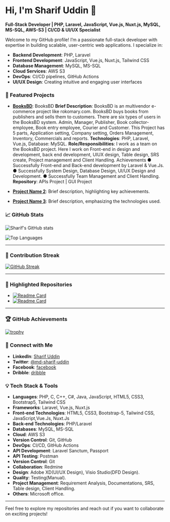# Hi, I'm Sharif Uddin 👋

**Full-Stack Developer | PHP, Laravel, JavaScript, Vue.js, Nuxt.js, MySQL, MS-SQL, AWS-S3 | CI/CD & UI/UX Specialist**

Welcome to my GitHub profile! I’m a passionate full-stack developer with expertise in building scalable, user-centric web applications. I specialize in:

- **Backend Development**: PHP, Laravel
- **Frontend Development**: JavaScript, Vue.js, Nuxt.js, Tailwind CSS
- **Database Management**: MySQL, MS-SQL
- **Cloud Services**: AWS S3
- **DevOps**: CI/CD pipelines, GitHub Actions
- **UI/UX Design**: Creating intuitive and engaging user interfaces

### 🌟 Featured Projects

- **[BooksBD](link-to-repo)**: BooksBD
        **Brief Description**: BooksBD is an multivendor e-commerce project like
        rokomary.com. BooksBD buys books from publishers and sells them to
        customers. There are six types of users in the BooksBD system. Admin,
        Manager, Publisher, Book collector-employee, Book entry employee, Courier
        and Customer. This Project has 5 parts, Application setting, Company setting,
        Orders Management, Inventory, Commercials and reports.
        **Technologies**: PHP, Laravel, Vue.js, Database: MySQL.
        **Role/Responsibilities**: I work as a team on the BooksBD project. Here I
        work on Front-end in design and development, back end development, UIUX
        design, Table design, SRS create, Project management and Client Handling.
        Achievements
        ● Successfully Front-end and Back-end development by Laravel & Vue.Js.
        ● Successfully System Design, Database Design, UI/UX Design and Development.
        ● Successfully Team Management and Client Handling.
        **Repository**: APIs Project | GUI Project
        
- **[Project Name 2](link-to-repo)**: Brief description, highlighting key achievements.
- **[Project Name 3](link-to-repo)**: Brief description, emphasizing the technologies used.

### 📈 GitHub Stats

![Sharif's GitHub stats](https://github-readme-stats.vercel.app/api?username=developersharifuddin&show_icons=true&theme=radical&cache_seconds=60)

![Top Languages](https://github-readme-stats.vercel.app/api/top-langs/?username=developersharifuddin&layout=compact&theme=radical&cache_seconds=60)


---

### 🚀 Contribution Streak

[![GitHub Streak](https://streak-stats.demolab.com/?user=developersharifuddin&theme=radical)](https://git.io/streak-stats)

---

### 🌟 Highlighted Repositories

- [![Readme Card](https://github-readme-stats.vercel.app/api/pin/?username=developersharifuddin&repo=your-repo-name&theme=radical)](https://github.com/developersharifuddin/your-repo-name)
- [![Readme Card](https://github-readme-stats.vercel.app/api/pin/?username=developersharifuddin&repo=another-repo-name&theme=radical)](https://github.com/developersharifuddin/another-repo-name)

---

### 🏆 GitHub Achievements

[![trophy](https://github-profile-trophy.vercel.app/?username=developersharifuddin&theme=radical&row=1)](https://github.com/developersharifuddin)


### 🔗 Connect with Me

- **LinkedIn**: [Sharif Uddin](https://www.linkedin.com/in/md-sharif-uddin)
- **Twitter**: [@md-sharif-uddin](https://www.linkedin.com/in/md-sharif-uddin)
- **Facebook**: [facebook](https://www.facebook.com/sharif9977)
- **Dribble**: [dribble](https://dribbble.com/sharif-uddin)

### 💡 Tech Stack & Tools

- **Languages**: PHP, C, C++, C#, Java, JavaScript, HTML5, CSS3, Bootstrap5, Tailwind CSS
- **Frameworks**: Laravel, Vue.js, Nuxt.js
- **Front-end Technologies**: HTML5, CSS3, Bootstrap-5, Tailwind CSS, JavaScript,Vue.Js, Nuxt.Js
- **Back-end Technologies**: PHP/Laravel
- **Databases**: MySQL, MS-SQL
- **Cloud**: AWS S3
- **Version Control**: Git, GitHub
- **DevOps**: CI/CD, GitHub Actions
- **API Development**: Laravel Sanctum, Passport 
- **API Testing**: Postman 
- **Version Control**: Git 
- **Collaboration**: Redmine 
- **Design**: Adobe XD(UI/UX Design), Visio Studio(DFD Design). 
- **Quality**: Testing(Manual). 
- **Project Management**: Requirement Analysis, Documentations, SRS, Table design, Client Handling. 
- **Others**: Microsoft office.

---

Feel free to explore my repositories and reach out if you want to collaborate on exciting projects!

<!--
**developersharifuddin/developersharifuddin** is a ✨ _special_ ✨ repository because its `README.md` (this file) appears on your GitHub profile.

Here are some ideas to get you started:

- 🔭 I’m currently working on ...
- 🌱 I’m currently learning ...
- 👯 I’m looking to collaborate on ...
- 🤔 I’m looking for help with ...
- 💬 Ask me about ...
- 📫 How to reach me: ...
- 😄 Pronouns: ...
- ⚡ Fun fact: ...
-->
